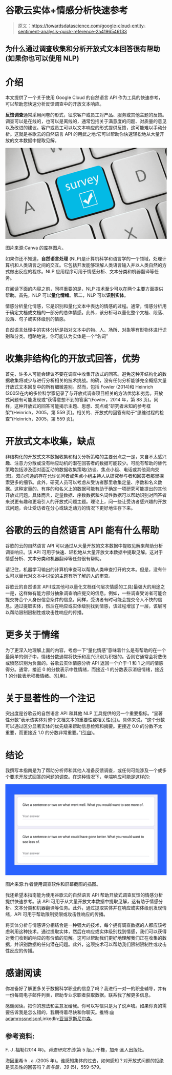 # 谷歌云实体+情感分析快速参考

> 原文：<https://towardsdatascience.com/google-cloud-entity-sentiment-analysis-quick-reference-2a4196546133>

## 为什么通过调查收集和分析开放式文本回答很有帮助(如果你也可以使用 NLP)

# 介绍

本文提供了一个关于使用 Google Cloud 的自然语言 API 作为工具的快速参考，可以帮助您快速分析反馈调查中的开放文本响应。

**反馈调查**通常采用问卷的形式，征求客户或员工对产品、服务或其他主题的反馈。调查可以是在线的，也可以是离线的，通常包括关于满意度的问题、对质量的意见以及改进的建议。客户或员工可以以文本响应的形式提供反馈，这可能难以手动分析。这就是谷歌云的自然语言 API 的用武之地:它可以帮助你快速轻松地从大量开放的文本数据中提取见解。

![](img/4c742d10b6485fcc055a04b325d7d1db.png)

图片来源:Canva 的库存图片。

如果你还不知道，**自然语言处理** (NLP)是计算机科学和语言学的一个领域，处理计算机和人类语言之间的交互。它包括开发能够理解人类语言输入并以人类自然的方式做出反应的程序。NLP 应用程序可用于情感分析、文本分类和机器翻译等任务。

在阅读下面的内容之前，同样重要的是，NLP 技术至少可以在两个主要方面提供帮助。首先，NLP 可以**量化情绪**。第二，NLP 可以**识别实体**。

情感分析量化情感，它是识别和量化文本中表达的情感的过程。通常，情感分析用于确定文档或文档的一部分的总体情感。此外，该分析可以量化整个文档、段落、段落、句子或实体级别的情感。

自然语言处理中的实体分析是指对文本中的物、人、场所、对象等有形物体进行识别和分类。粗略地说，你可能认为实体是一个“名词”

# 收集非结构化的开放式回答，优势

首先，许多人可能会建议不要在调查中收集开放式的回答。避免这种非结构化的数据收集将减少与进行分析相关的技术挑战。的确，没有任何分析能够完全概括大量开放式文本回复中的所有细微差别。然而，包括 Fowler (2014)和 Heinrich (2005)在内的多位科学家记录了与开放式调查项目相关的方法优势和劣势。开放式问题有可能发现或“获得意想不到的答案”(Fowler，2014 年，第 88 页)。同样，这种开放式的回答可能揭示主题、思想、观点或“研究者未知的参考框架”(Heinrich，2005，第 559 页)。相关的、开放式的回答有助于“思维过程的检查”(Heinrich，2005，第 559 页)。

# 开放式文本收集，缺点

非结构化的开放式文本数据收集和相关分析策略的主要弱点之一是，来自不太感兴趣、注意力分散或没有响应动机的潜在回答者的数据可能较少。可能有帮助的替代策略包括涉及面对面互动的数据收集策略(访谈、焦点小组、电话或其他双向交流)。双向沟通的存在允许访问者或焦点小组主持人从研究参与者和回答者那里探索更多的细节。此外，研究人员可以考虑从受访者那里收集定量、序数和名义数据。这种定量的、有序的和名义上的数据可能有助于确定一项研究可能提出的其他开放式问题。具体而言，定量数据、序数数据和名词性数据可以帮助识别对回答者来说更有趣和更吸引人的开放式问题主题。理论上，问一些让受访者感兴趣的开放式问题，会让受访者在分心或缺乏动力的情况下更好地生存下来。

# 谷歌的云的自然语言 API 能有什么帮助

谷歌的云的自然语言 API 可以通过从大量开放的文本数据中提取见解来帮助分析调查响应。该 API 可用于快速、轻松地从大量开放文本数据中提取见解。这对于情感分析、文本分类和机器翻译等任务很有帮助。

请记住，机器学习输出的计算机审查可以帮助人类审查打开的文本。但是，没有什么可以替代对文本中讨论的主题有所了解的人的审查。

谷歌云的自然语言 API(或其他可以量化文档任何层次情感的工具)最强大的用途之一是，这样做有能力部分抽象调查响应提交的信息。例如，一些调查受访者可能会提交符合个人身份信息条件的信息。同样，受访者有时可能会提交令人不快的信息。通过提取实体，然后在响应或实体级别找到情感，该过程增加了一层，该层可以帮助限制限制性或攻击性响应的传播。

# 更多关于情绪

为了更深入地理解上面的内容，考虑一下“量化情感”意味着什么是有帮助的在一个最简单的例子中，情绪分数通常将快乐和高兴识别为积极的。否则它通常会将悲伤或愤怒识别为负面的。谷歌云实体情感分析 API 返回一个介于-1 和 1 之间的情感得分。通常，接近 0 的分数表示中性情绪，而接近-1 的分数表示消极情绪，接近 1 的分数表示积极情绪。([引用](https://cloud.google.com/natural-language/docs/basics#interpreting_sentiment_analysis_values))。

# 关于显著性的一个注记

突出度是谷歌云的自然语言 API 和其他 NLP 工具提供的另一个重要指标。“显著性分数”表示该实体对整个文档文本的重要性或相关性([引](https://cloud.google.com/natural-language/docs/basics#interpreting_sentiment_analysis_values))。具体来说，“这个分数可以通过区分显著实体的优先级来帮助信息检索和摘要。更接近 0.0 的分数不太重要，而更接近 1.0 的分数非常重要。”([引自](https://cloud.google.com/natural-language/docs/basics#interpreting_sentiment_analysis_values))。

# 结论

我撰写本指南是为了帮助分析师和其他人准备反馈调查，或任何可能涉及一个或多个要求开放式回答的问题的调查。在这种情况下，单端响应可能是这样的:

![](img/48d3c2a900ea0183ffbd6b68a0d381eb.png)

图片来源:作者使用调查软件和屏幕截图的插图。

我还希望本指南能为使用谷歌云的自然语言 API 帮助开放式调查反馈的情感分析提供快速参考。该 API 可用于从大量开放文本数据中提取见解，这有助于情感分析、文本分类和机器翻译等任务。此外，通过提取实体并在响应或实体级别发现情绪，API 可用于帮助限制受限或攻击性响应的传播。

将实体分析与情感评分相结合是一种强大的技术，每个拥有调查数据的人都应该考虑利用这种技术。通过提取实体，然后在响应或实体级别找到情感，我们可以获得对我们收到的响应的有价值的见解。这可以帮助我们更好地理解我们正在收集的数据，并识别数据的任何潜在问题。此外，这项技术可以帮助我们限制限制性或攻击性反应的传播。

# 感谢阅读

你准备好了解更多关于数据科学职业的信息了吗？我进行一对一的职业辅导，并有一份每周电子邮件列表，帮助专业求职者获取数据。联系我了解更多信息。

感谢阅读。把你的想法和主意发给我。你可以写信只是为了说声嗨。如果你真的需要告诉我是怎么错的，我期待着尽快和你聊天。推特:[@ adamrossnelson](https://twitter.com/adamrossnelson)LinkedIn:[亚当罗斯尼尔森](https://www.linkedin.com/in/arnelson/)。

## 参考资料:

F. J .福勒(2014 年)。*调查研究方法*(第 5 版。).千橡，加州:圣人出版社。

海因里希·h . a .(2005 年)。谁感知集体的过去，如何感知？对开放式问题的拒绝是实质性的回答吗？*质与量，39* (5)，559–579。